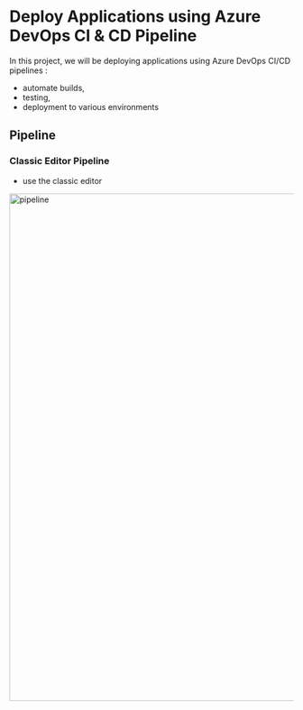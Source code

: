 # Deploy Applications using Azure DevOps CI & CD Pipeline

In this project, we will be deploying applications using Azure DevOps CI/CD pipelines :
- automate builds,
- testing,
- deployment to various environments

## Pipeline

### Classic Editor Pipeline

- use the classic editor
<img src="/pictures/pip.png" title="pipeline"  width="900">